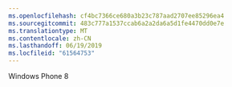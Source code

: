 ```yaml
---
ms.openlocfilehash: cf4bc7366ce680a3b23c787aad2707ee85296ea4
ms.sourcegitcommit: 483c777a1537ccab6a2a2da6a5d1fe4470dd0e7e
ms.translationtype: MT
ms.contentlocale: zh-CN
ms.lasthandoff: 06/19/2019
ms.locfileid: "61564753"
---
```

Windows Phone 8